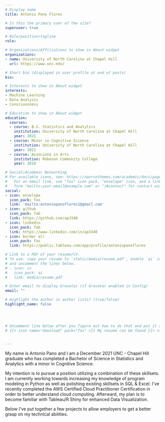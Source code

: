 ```yaml
---
# Display name
title: Antonio Pano Flores

# Is this the primary user of the site?
superuser: true

# Role/position/tagline
role: 

# Organizations/Affiliations to show in About widget
organizations:
- name: University of North Carolina at Chapel Hill
  url: https://www.unc.edu/

# Short bio (displayed in user profile at end of posts)
bio: 

# Interests to show in About widget
interests:
- Machine Learning
- Data Analysis
- Consciousness

# Education to show in About widget
education:
  courses:
  - course: B.S. Statistics and Analytics
    institution: University of North Carolina at Chapel Hill
    year: 2021
  - course: Minor in Cognitive Science 
    institution: University of North Carolina at Chapel Hill
    year: 2021
  - course: Associate in Arts
    institution: Robeson Community College
    year: 2019

# Social/Academic Networking
# For available icons, see: https://sourcethemes.com/academic/docs/page-builder/#icons
#   For an email link, use "fas" icon pack, "envelope" icon, and a link in the
#   form "mailto:your-email@example.com" or "/#contact" for contact widget.
social:
- icon: envelope
  icon_pack: fas
  link: 'mailto:antoniopanoflores1@gmail.com'
- icon: github
  icon_pack: fab
  link: https://github.com/ap3340
- icon: linkedin
  icon_pack: fab
  link: https://www.linkedin.com/in/ap3340
- icon: border all
  icon_pack: fas 
  link: https://public.tableau.com/app/profile/antoniopanoflores

# Link to a PDF of your resume/CV.
# To use: copy your resume to `static/media/resume.pdf`, enable `ai` icons in `params.toml`, 
# and uncomment the lines below.
# - icon: cv
#   icon_pack: ai
#   link: media/resume.pdf

# Enter email to display Gravatar (if Gravatar enabled in Config)
email: ""

# Highlight the author in author lists? (true/false)
highlight_name: false




# Uncomment line below after you figure out how to do that and put it at the very very end of all this. 
# {{< icon name="download" pack="fas" >}} My resumé can be found {{< staticref "media/resume.pdf" "newtab" >}} here {{< /staticref >}}. 


---
```

My name is Antonio Pano and I am a December 2021 UNC - Chapel Hill graduate who has completed a Bachelor of Science in Statistics and Analytics with a minor in Cognitive Science.

My intention is to pursue a position utilizing a combination of these skillsets. I am currently working towards increasing my knowledge of program modeling in Python as well as polishing existing skillsets in SQL & Excel. I've recently completed the AWS Certified Cloud Practitioner Certification in order to better understand cloud computing. Afterward, my plan is to become familiar with Tableau/R Shiny for enhanced Data Visualization. 

Below I've put together a few projects to allow employers to get a better grasp on my technical abilities. 


